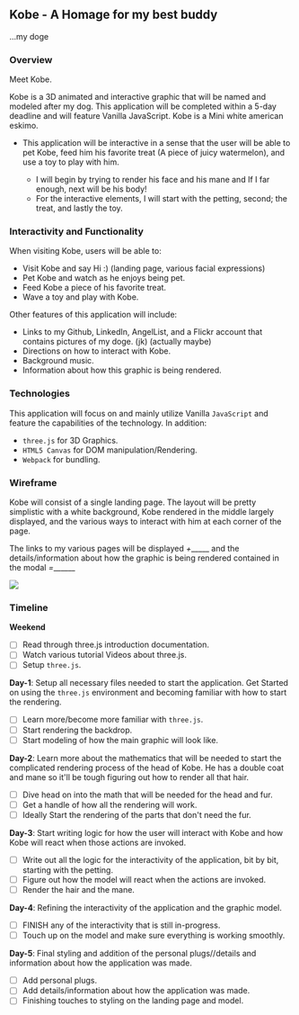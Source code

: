 ## Kobe - A Homage for my best buddy
...my doge

### Overview

Meet Kobe.

Kobe is a 3D animated and interactive graphic that will be named and modeled after my dog. This application will be completed within a 5-day deadline and will feature Vanilla JavaScript. Kobe is a Mini white american eskimo.

  * This application will be interactive in a sense that the user will be able to pet Kobe, feed him his favorite treat (A piece of juicy watermelon), and use a toy to play with him.

    * I will begin by trying to render his face and his mane and If I far enough, next will be his body!
    * For the interactive elements, I will start with the petting, second; the treat, and lastly the toy.


### Interactivity and Functionality

When visiting Kobe, users will be able to:

  * Visit Kobe and say Hi :) (landing page, various facial expressions)
  * Pet Kobe and watch as he enjoys being pet.
  * Feed Kobe a piece of his favorite treat.
  * Wave a toy and play with Kobe.

Other features of this application will include:

  * Links to my Github, LinkedIn, AngelList, and a Flickr account that contains pictures of my doge. (jk) (actually maybe)
  * Directions on how to interact with Kobe.
  * Background music.
  * Information about how this graphic is being rendered.


### Technologies

This application will focus on and mainly utilize Vanilla `JavaScript` and feature the capabilities of the technology. In addition:

  * `three.js` for 3D Graphics.
  * `HTML5 Canvas` for DOM manipulation/Rendering.
  * `Webpack` for bundling.


### Wireframe

Kobe will consist of a single landing page. The layout will be pretty simplistic with a white background, Kobe rendered in the middle largely displayed, and the various ways to interact with him at each corner of the page.

The links to my various pages will be displayed _+______ and the details/information about how the graphic is being rendered contained in the modal _=_______

![](https://github.com/BertShin/Kobe/blob/master/Kobe.png)

### Timeline

**Weekend**

- [ ] Read through three.js introduction documentation.
- [ ] Watch various tutorial Videos about three.js.
- [ ] Setup `three.js`.

**Day-1**: Setup all necessary files needed to start the application. Get Started on using the `three.js` environment and becoming familiar with how to start the rendering.

  - [ ] Learn more/become more familiar with `three.js`.
  - [ ] Start rendering the backdrop.
  - [ ] Start modeling of how the main graphic will look like.

**Day-2**: Learn more about the mathematics that will be needed to start the complicated rendering process of the head of Kobe. He has a double coat and mane so it'll be tough figuring out how to render all that hair.

  - [ ] Dive head on into the math that will be needed for the head and fur.
  - [ ] Get a handle of how all the rendering will work.
  - [ ] Ideally Start the rendering of the parts that don't need the fur.

**Day-3**: Start writing logic for how the user will interact with Kobe and how Kobe will react when those actions are invoked.

  - [ ] Write out all the logic for the interactivity of the application, bit by bit, starting with the petting.
  - [ ] Figure out how the model will react when the actions are invoked.
  - [ ] Render the hair and the mane.

**Day-4**: Refining the interactivity of the application and the graphic model.

  - [ ] FINISH any of the interactivity that is still in-progress.
  - [ ] Touch up on the model and make sure everything is working smoothly.

**Day-5**: Final styling and addition of the personal plugs//details and information about how the application was made.

  - [ ] Add personal plugs.
  - [ ] Add details/information about how the application was made.
  - [ ] Finishing touches to styling on the landing page and model.

